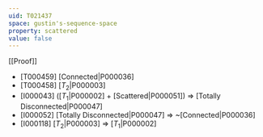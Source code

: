 ```yaml
---
uid: T021437
space: gustin's-sequence-space
property: scattered
value: false
---
```

[[Proof]]

* [T000459] [Connected|P000036]
* [T000458] [$T_2$|P000003]
* [I000043] ([$T_1$|P000002] + [Scattered|P000051]) => [Totally Disconnected|P000047]
* [I000052] [Totally Disconnected|P000047] => ~[Connected|P000036]
* [I000118] [$T_2$|P000003] => [$T_1$|P000002]


